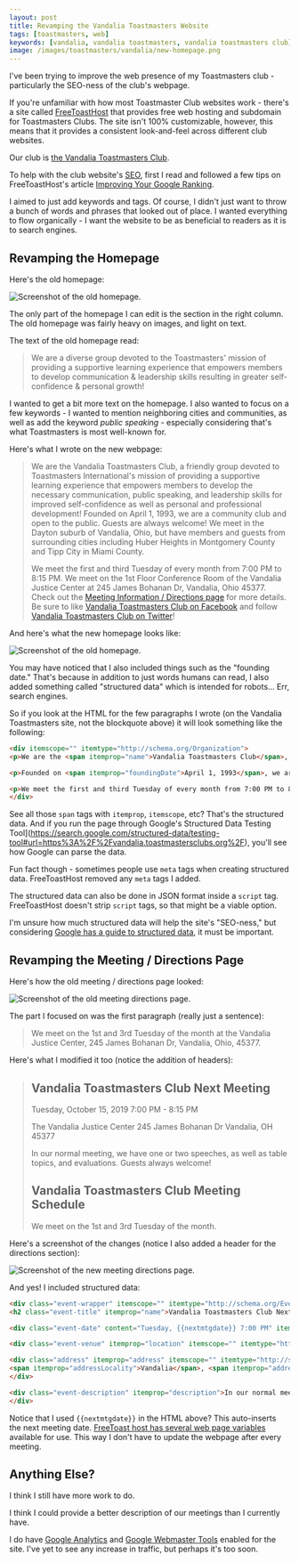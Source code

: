 ```yaml
---
layout: post
title: Revamping the Vandalia Toastmasters Website
tags: [toastmasters, web]
keywords: [vandalia, vandalia toastmasters, vandalia toastmasters club]
image: /images/toastmasters/vandalia/new-homepage.png
---
```


I've been trying to improve the web presence of my Toastmasters club - particularly the SEO-ness of the club's webpage.

If you're unfamiliar with how most Toastmaster Club websites work - there's a site called [FreeToastHost](https://www.toastmastersclubs.org/) that provides free web hosting and subdomain for Toastmasters Clubs. The site isn't 100% customizable, however, this means that it provides a consistent look-and-feel across different club websites.

Our club is [the Vandalia Toastmasters Club](https://vandalia.toastmastersclubs.org/).

To help with the club website's [SEO](https://en.wikipedia.org/wiki/Search_engine_optimization), first I read and followed a few tips on FreeToastHost's article [Improving Your Google Ranking](https://support.toastmastersclubs.org/doc/item/improving-google-ranking).

I aimed to just add keywords and tags. Of course, I didn't just want to throw a bunch of words and phrases that looked out of place. I wanted everything to flow organically - I want the website to be as beneficial to readers as it is to search engines.

## Revamping the Homepage

Here's the old homepage:

![Screenshot of the old homepage.](/images/toastmasters/vandalia/old-homepage.png)

The only part of the homepage I can edit is the section in the right column. The old homepage was fairly heavy on images, and light on text.

The text of the old homepage read:

> We are a diverse group devoted to the Toastmasters' mission of providing a supportive learning experience that empowers members to develop communication & leadership skills resulting in greater self-confidence & personal growth!

I wanted to get a bit more text on the homepage. I also wanted to focus on a few keywords - I wanted to mention neighboring cities and communities, as well as add the keyword *public speaking* - especially considering that's what Toastmasters is most well-known for.

Here's what I wrote on the new webpage:

> We are the Vandalia Toastmasters Club, a friendly group devoted to Toastmasters International's mission of providing a supportive learning experience that empowers members to develop the necessary communication, public speaking, and leadership skills for improved self-confidence as well as personal and professional development!
Founded on April 1, 1993, we are a community club and open to the public. Guests are always welcome! We meet in the Dayton suburb of Vandalia, Ohio, but have members and guests from surrounding cities including Huber Heights in Montgomery County and Tipp City in Miami County.
>
> We meet the first and third Tuesday of every month from 7:00 PM to 8:15 PM. We meet on the 1st Floor Conference Room of the Vandalia Justice Center at  245 James Bohanan Dr,  Vandalia, Ohio 45377. Check out the [Meeting Information / Directions page](https://vandalia.toastmastersclubs.org/directions.html) for more details.
Be sure to like [Vandalia Toastmasters Club on Facebook]() and follow [Vandalia Toastmasters Club on Twitter]()!

And here's what the new homepage looks like:

![Screenshot of the old homepage.](/images/toastmasters/vandalia/new-homepage.png)

You may have noticed that I also included things such as the "founding date." That's because in addition to just words humans can read, I also added something called "structured data" which is intended for robots... Err, search engines.

So if you look at the HTML for the few paragraphs I wrote (on the Vandalia Toastmasters site, not the blockquote above) it will look something like the following:

```html
<div itemscope="" itemtype="http://schema.org/Organization">
<p>We are the <span itemprop="name">Vandalia Toastmasters Club</span>, a friendly group devoted to <span itemprop="parentOrganization">Toastmasters International</span>&#39;s mission of providing a supportive learning experience that empowers members to develop the necessary communication, public speaking, and leadership skills for improved self-confidence as well as personal and professional development!</p>

<p>Founded on <span itemprop="foundingDate">April 1, 1993</span>, we are a community club and open to the public. Guests are always welcome! We meet in the <span itemprop="areaServed">Dayton suburb of Vandalia, Ohio</span>, but have members and guests from surrounding cities including <span itemprop="areaServed">Huber Heights in Montgomery County</span> and <span itemprop="areaServed">Tipp City in Miami County</span>.</p>

<p>We meet the first and third Tuesday of every month from 7:00 PM to 8:15 PM. We meet on the 1st Floor Conference Room of <span itemprop="location" itemscope="" itemtype="http://schema.org/Place"><span itemprop="name">the Vandalia Justice Center</span> at <span itemprop="address" itemscope="" itemtype="http://schema.org/PostalAddress"><span itemprop="streetAddress"> 245 James Bohanan Dr</span>, <span itemprop="addressLocality"> Vandalia</span>, <span itemprop="addressRegion">Ohio</span> <span itemprop="postalCode">45377</span></span></span>. Check out the <a href="https://vandalia.toastmastersclubs.org/directions.html">Meeting Information / Directions page</a> for more details.</p>
</div>
```

See all those `span` tags with `itemprop`, `itemscope`, etc? That's the structured data. And if you run the page through Google's Structured Data Testing Tool](https://search.google.com/structured-data/testing-tool#url=https%3A%2F%2Fvandalia.toastmastersclubs.org%2F), you'll see how Google can parse the data.

Fun fact though - sometimes people use `meta` tags when creating structured data. FreeToastHost removed any `meta` tags I added.

The structured data can also be done in JSON format inside a `script` tag. FreeToastHost doesn't strip `script` tags, so that might be a viable option.

I'm unsure how much structured data will help the site's "SEO-ness," but considering [Google has a guide to structured data](https://developers.google.com/search/docs/guides/search-gallery), it must be important.

## Revamping the Meeting / Directions Page

Here's how the old meeting / directions page looked:

![Screenshot of the old meeting directions page.](/images/toastmasters/vandalia/old-meeting-directions-page.png)

The part I focused on was the first paragraph (really just a sentence):

> We meet on the 1st and 3rd Tuesday of the month at the Vandalia Justice Center, 245 James Bohanan Dr, Vandalia, Ohio, 45377.

Here's what I modified it too (notice the addition of headers):

> ## Vandalia Toastmasters Club Next Meeting
> Tuesday, October 15, 2019 7:00 PM - 8:15 PM
>
> The Vandalia Justice Center
> 245 James Bohanan Dr
> Vandalia, OH 45377
>
> In our normal meeting, we have one or two speeches, as well as table topics, and evaluations. Guests always welcome!
>
> ## Vandalia Toastmasters Club Meeting Schedule
> We meet on the 1st and 3rd Tuesday of the month.

Here's a screenshot of the changes (notice I also added a header for the directions section):

![Screenshot of the new meeting directions page.](/images/toastmasters/vandalia/new-meeting-directions-page.png)

And yes! I included structured data:

```html
<div class="event-wrapper" itemscope="" itemtype="http://schema.org/Event">
<h2 class="event-title" itemprop="name">Vandalia Toastmasters Club Next Meeting</h2>

<div class="event-date" content="Tuesday, {{nextmtgdate}} 7:00 PM" itemprop="startDate">Tuesday, {{nextmtgdate}} 7:00 PM - 8:15 PM</div>

<div class="event-venue" itemprop="location" itemscope="" itemtype="http://schema.org/Place" style="margin: 1em 0;"><span itemprop="name">The Vandalia Justice Center</span>

<div class="address" itemprop="address" itemscope="" itemtype="http://schema.org/PostalAddress"><span itemprop="streetAddress">245 James Bohanan Dr</span><br />
<span itemprop="addressLocality">Vandalia</span>, <span itemprop="addressRegion">OH</span> <span itemprop="postalCode">45377</span></div>
</div>

<div class="event-description" itemprop="description">In our normal meeting, we have one or two speeches, as well as table topics, and evaluations. Guests always welcome!</div>
</div>
```

Notice that I used `{{nextmtgdate}}` in the HTML above? This auto-inserts the next meeting date. [FreeToast host has several web page variables](https://support.toastmastersclubs.org/doc/item/web-page-tools#page-variable) available for use. This way I don't have to update the webpage after every meeting.

## Anything Else?

I think I still have more work to do.

I think I could provide a better description of our meetings than I currently have.

I do have [Google Analytics](https://analytics.google.com) and [Google Webmaster Tools](https://www.google.com/intl/en/webmasters/) enabled for the site. I've yet to see any increase in traffic, but perhaps it's too soon.